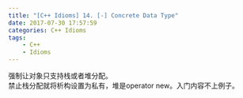 ```yaml
---
title: "[C++ Idioms] 14. [-] Concrete Data Type"
date: 2017-07-30 17:57:59
categories: C++ Idioms
tags:
    - C++
    - Idioms
---
```

强制让对象只支持栈或者堆分配。<!--more-->  
禁止栈分配就将析构设置为私有，堆是operator new。入门内容不上例子。  